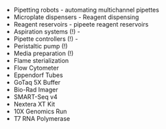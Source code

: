* Pipetting robots - automating multichannel pipettes
* Microplate dispensers - Reagent dispensing
* Reagent reservoirs - pipeete reagent reservoirs
* Aspiration systems (!) - 
* Pipette controllers (!) - 
* Peristaltic pump (!)
* Media preparation (!)
* Flame sterialization
* Flow Cytometer
* Eppendorf Tubes
* GoTaq 5X Buffer
* Bio-Rad Imager
* SMART-Seq v4
* Nextera XT Kit
* 10X Genomics Run
* T7 RNA Polymerase
